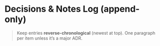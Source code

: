 # Decisions & Notes Log (append-only)

> Keep entries **reverse-chronological** (newest at top). One paragraph per item unless it’s a major ADR.

